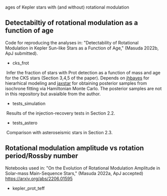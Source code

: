 ages of Kepler stars with (and without) rotational modulation



## Detectabiltiy of rotational modulation as a function of age

Code for reproducing the analyses in: "Detectability of Rotational Modulation in Kepler Sun-like Stars as a Function of Age," (Masuda 2022b, ApJ submitted). 

- cks_frot

​		Infer the fraction of stars with Prot detection as a function of mass and age for the CKS stars (Section 3,4,5 of the paper). Depends on [jhbayes](https://github.com/kemasuda/jhbayes) for hierarhical modeling and [jaxstar](https://github.com/kemasuda/jaxstar) for obtaining posterior samples from isochrone fitting via Hamiltonian Monte Carlo. The posterior samples are not in this repository but avaialble from the author.

- tests_simulation

​		Results of the injection-recovery tests in Section 2.2.

-  tests_astero

​		Comparison with asteroseismic stars in Section 2.3.



## Rotational modulation amplitude vs rotation period/Rossby number

Notebooks used in: "On the Evolution of Rotational Modulation Amplitude in Solar-mass Main-Sequence Stars," (Masuda 2022a, ApJ accepted) https://arxiv.org/abs/2206.01595

- kepler_prot_teff
